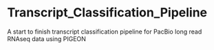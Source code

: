 # Transcript_Classification_Pipeline
A start to finish transcript classification pipeline for PacBio long read RNAseq data using PIGEON
